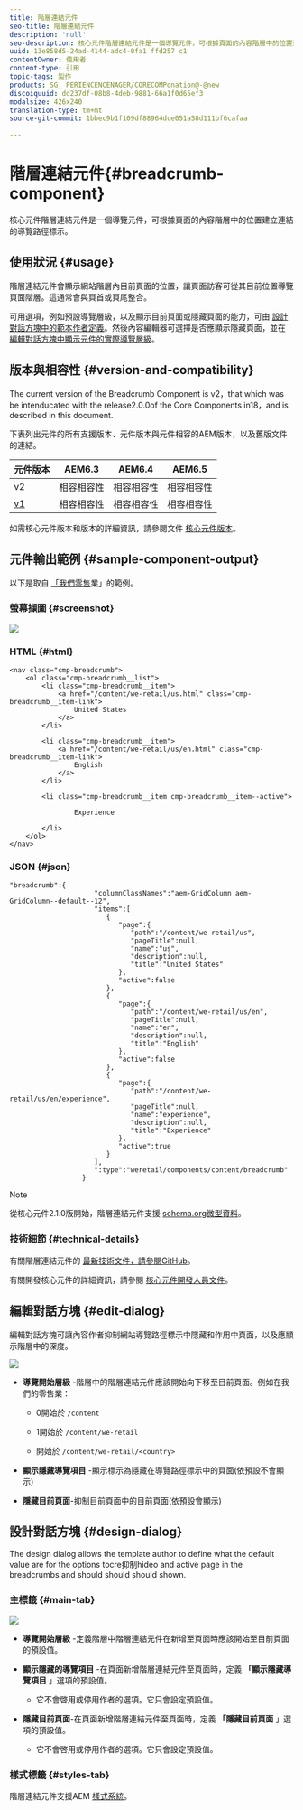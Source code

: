 ```yaml
---
title: 階層連結元件
seo-title: 階層連結元件
description: 'null'
seo-description: 核心元件階層連結元件是一個導覽元件，可根據頁面的內容階層中的位置建立連結的導覽路徑標示。
uuid: 13e858d5-24ad-4144-adc4-0fa1 ffd257 c1
contentOwner: 使用者
content-type: 引用
topic-tags: 製作
products: SG_ PERIENCENCENAGER/CORECOMPonation@-@new
discoiquuid: dd237df-08b8-4deb-9881-66a1f0d65ef3
modalsize: 426x240
translation-type: tm+mt
source-git-commit: 1bbec9b1f109df88964dce051a58d111bf6cafaa

---
```



# 階層連結元件{#breadcrumb-component}

核心元件階層連結元件是一個導覽元件，可根據頁面的內容階層中的位置建立連結的導覽路徑標示。

## 使用狀況 {#usage}

階層連結元件會顯示網站階層內目前頁面的位置，讓頁面訪客可從其目前位置導覽頁面階層。這通常會與頁首或頁尾整合。

可用選項，例如預設導覽層級，以及顯示目前頁面或隱藏頁面的能力，可由 [設計對話方塊中的範本作者定義](#design-dialog)。然後內容編輯器可選擇是否應顯示隱藏頁面，並在 [編輯對話方塊中顯示元件的實際導覽層級](#edit-dialog)。

## 版本與相容性 {#version-and-compatibility}

The current version of the Breadcrumb Component is v2，that which was be intenducated with the release2.0.0of the Core Components in18，and is described in this document.

下表列出元件的所有支援版本、元件版本與元件相容的AEM版本，以及舊版文件的連結。

| 元件版本 | AEM6.3 | AEM6.4 | AEM6.5 |
|--- |--- |--- |--- |
| v2 | 相容相容性 | 相容相容性 | 相容相容性 |
| [v1](breadcrumb-v1.md) | 相容相容性 | 相容相容性 | 相容相容性 |

如需核心元件版本和版本的詳細資訊，請參閱文件 [核心元件版本](versions.md)。

## 元件輸出範例 {#sample-component-output}

以下是取自 [「我們零售](https://helpx.adobe.com/experience-manager/6-5/sites/developing/using/we-retail.html)業」的範例。

### 螢幕擷圖 {#screenshot}

![](assets/chlimage_1.png)

### HTML {#html}

```
<nav class="cmp-breadcrumb">
    <ol class="cmp-breadcrumb__list">
        <li class="cmp-breadcrumb__item">
            <a href="/content/we-retail/us.html" class="cmp-breadcrumb__item-link">
                United States
            </a>
        </li>
    
        <li class="cmp-breadcrumb__item">
            <a href="/content/we-retail/us/en.html" class="cmp-breadcrumb__item-link">
                English
            </a>
        </li>
    
        <li class="cmp-breadcrumb__item cmp-breadcrumb__item--active">
            
                Experience
            
        </li>
    </ol>
</nav>
```

### JSON {#json}

```
"breadcrumb":{  
                     "columnClassNames":"aem-GridColumn aem-GridColumn--default--12",
                     "items":[  
                        {  
                           "page":{  
                              "path":"/content/we-retail/us",
                              "pageTitle":null,
                              "name":"us",
                              "description":null,
                              "title":"United States"
                           },
                           "active":false
                        },
                        {  
                           "page":{  
                              "path":"/content/we-retail/us/en",
                              "pageTitle":null,
                              "name":"en",
                              "description":null,
                              "title":"English"
                           },
                           "active":false
                        },
                        {  
                           "page":{  
                              "path":"/content/we-retail/us/en/experience",
                              "pageTitle":null,
                              "name":"experience",
                              "description":null,
                              "title":"Experience"
                           },
                           "active":true
                        }
                     ],
                     ":type":"weretail/components/content/breadcrumb"
                  }
```

>[!NOTE]
>
>從核心元件2.1.0版開始，階層連結元件支援 [schema.org微型資料](https://schema.org/BreadcrumbList)。

### 技術細節 {#technical-details}

有關階層連結元件的 [最新技術文件，請參閱GitHub](https://github.com/adobe/aem-core-wcm-components/blob/master/content/src/content/jcr_root/apps/core/wcm/components/breadcrumb/v2/breadcrumb)。

有關開發核心元件的詳細資訊，請參閱 [核心元件開發人員文件](developing.md)。

## 編輯對話方塊 {#edit-dialog}

編輯對話方塊可讓內容作者抑制網站導覽路徑標示中隱藏和作用中頁面，以及應顯示階層中的深度。

![](assets/screen_shot_2018-01-12at124250.png)

* **導覽開始層級** -階層中的階層連結元件應該開始向下移至目前頁面。例如在我們的零售業：

   * 0開始於 `/content`

   * 1開始於 `/content/we-retail`
   * 開始於 `/content/we-retail/<country>`

* **顯示隱藏導覽項目** -顯示標示為隱藏在導覽路徑標示中的頁面(依預設不會顯示)
* **隱藏目前頁面**-抑制目前頁面中的目前頁面(依預設會顯示)

## 設計對話方塊 {#design-dialog}

The design dialog allows the template author to define what the default value are for the options tocre抑制hideo and active page in the breadcrumbs and should should should shown.

### 主標籤 {#main-tab}

![](assets/screen_shot_2018-01-12at124437.png)

* **導覽開始層級** -定義階層中階層連結元件在新增至頁面時應該開始至目前頁面的預設值。
* **顯示隱藏的導覽項目** -在頁面新增階層連結元件至頁面時，定義 **「顯示隱藏導覽項目** 」選項的預設值。

   * 它不會啓用或停用作者的選項。它只會設定預設值。

* **隱藏目前頁面**-在頁面新增階層連結元件至頁面時，定義 **「隱藏目前頁面** 」選項的預設值。

   * 它不會啓用或停用作者的選項。它只會設定預設值。

### 樣式標籤 {#styles-tab}

階層連結元件支援AEM [樣式系統](authoring.md#component-styling)。